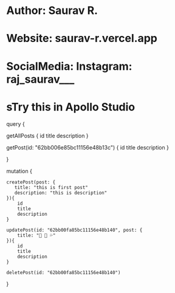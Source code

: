 # Author: Saurav R.
# Website: saurav-r.vercel.app
# SocialMedia: Instagram: raj_saurav___
              

# sTry this in Apollo Studio


query {

  getAllPosts {
    id
    title
    description
  }

  getPost(id: "62bb006e85bc11156e48b13c") {
    id
    title
    description
  }

}

 mutation {

    createPost(post: {
       title: "this is first post"
       description: "this is description"
    }){
        id
        title
        description
    }

    updatePost(id: "62bb00fa85bc11156e48b140", post: {
        title: "👋 💍 💦"
    }){
        id 
        title
        description
    }

    deletePost(id: "62bb00fa85bc11156e48b140")
}